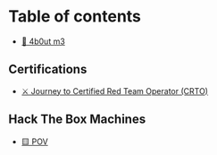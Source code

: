 # Table of contents

* [🔺 4b0ut m3](README.md)

## Certifications

* [⚔ Journey to Certified Red Team Operator (CRTO)](certifications/journey-to-certified-red-team-operator-crto.md)

## Hack The Box Machines

* [🟨 POV](hack-the-box-machines/pov.md)
